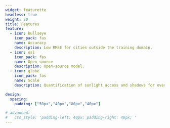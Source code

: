 ```yaml
---
widget: featurette
headless: true
weight: 20
title: Features
feature:
  - icon: bullseye
    icon_pack: fas
    name: Accuracy
    description: Low RMSE for cities outside the training domain.
  - icon: osi
    icon_pack: fas
    name: Open-source
    description: Open-source model.
  - icon: globe
    icon_pack: fas
    name: Scale
    description: Quantification of sunlight access and shadows for over 100 cities.

design: 
  spacing:
    padding: ["50px","40px","80px","40px"]

# advanced:
#   css_style: 'padding-left: 40px; padding-right: 40px; '
---
```

